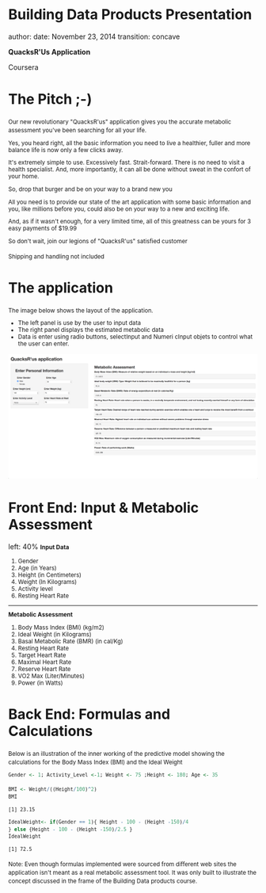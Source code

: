 Building Data Products Presentation
========================================================
author: 
date: November 23, 2014
transition: concave

**QuacksR'Us Application**

Coursera


The Pitch    ;-)
========================================================
<small>
Our new revolutionary "QuacksR'us" application gives you the accurate metabolic assessment you've been searching for all your life.

Yes, you heard right, all the basic information you need to live a healthier, fuller and more 
balance life is now only a few clicks away.

It's extremely simple to use. Excessively fast. Strait-forward.  There is no need to 
visit a health specialist. And, more importantly, it can all be done 
without sweat in the confort of your home. 

So, drop that burger and be on your way to a brand new you

All you need is to provide our state of the art application  with some basic information and you, 
like millions before you, could also be on your way to a new and exciting life.

And, as if it wasn't enough, for a very limited time, all of this greatness can be yours 
for 3 easy payments of $19.99

So don't wait, join our legions of "QuacksR'us" satisfied customer

Shipping and handling not included
</small>

The application
========================================================
<small>
The image below shows the layout of the application.

- The left panel is use by the user to input data
- The right panel displays the estimated metabolic data
- Data is enter using radio buttons, selectInput and Numeri cInput objets to control what the user can enter.
</small>

![alt text](QuackRUs.png)

Front End: Input & Metabolic Assessment
========================================================
left: 40%
<small>
**Input Data**

1. Gender
2. Age (in Years)
3. Height (in Centimeters)
4. Weight (In Kilograms)
5. Activity level 
6. Resting Heart Rate

***

**Metabolic Assessment**

1. Body Mass Index (BMI) (kg/m2)
2. Ideal Weight (in Kilograms)
3. Basal Metabolic Rate (BMR) (in cal/Kg)
4. Resting Heart Rate
5. Target Heart Rate
6. Maximal Heart Rate
7. Reserve Heart Rate
8. VO2 Max (Liter/Minutes)
9. Power (in Watts)
</small>

Back End: Formulas and Calculations
========================================================
<small>
Below is an illustration of the inner working of the predictive model showing the calculations for the Body Mass Index (BMI) and the Ideal Weight


```r
Gender <- 1; Activity_Level <-1; Weight <- 75 ;Height <- 180; Age <- 35

BMI <- Weight/((Height/100)^2)
BMI
```

```
[1] 23.15
```


```r
IdealWeight<- if(Gender == 1){ Height - 100 - (Height -150)/4 
} else {Height - 100 - (Height -150)/2.5 }
IdealWeight
```

```
[1] 72.5
```

Note: Even though formulas implemented  were sourced from different web sites the application isn't meant as a real metabolic assessment tool. It was only built to illustrate the concept discussed in the frame of the Building Data products course.     
</small>


